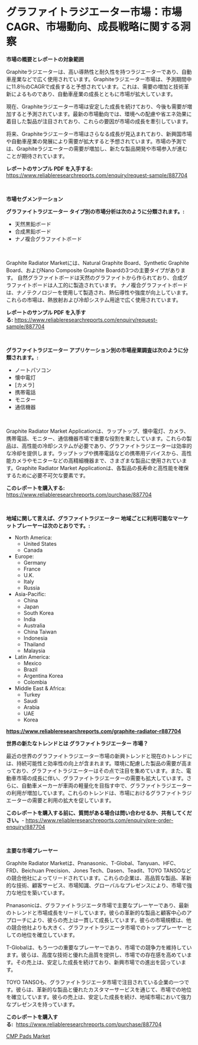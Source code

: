 <p><h1>グラファイトラジエーター市場：市場CAGR、市場動向、成長戦略に関する洞察</h1></p><p><strong>市場の概要とレポートの対象範囲</strong></p>
<p><p>Graphiteラジエーターは、高い導熱性と耐久性を持つラジエーターであり、自動車産業などで広く使用されています。Graphiteラジエーター市場は、予測期間中に11.8％のCAGRで成長すると予想されています。これは、需要の増加と技術革新によるものであり、自動車産業の成長とともに市場が拡大しています。</p><p>現在、Graphiteラジエーター市場は安定した成長を続けており、今後も需要が増加すると予測されています。最新の市場動向では、環境への配慮や省エネ効果に着目した製品が注目されており、これらの要因が市場の成長を牽引しています。</p><p>将来、Graphiteラジエーター市場はさらなる成長が見込まれており、新興国市場や自動車産業の発展により需要が拡大すると予想されています。市場の予測では、Graphiteラジエーターの需要が増加し、新たな製品開発や市場参入が進むことが期待されています。</p></p>
<p><strong>レポートのサンプル PDF を入手する:</strong> <a href="https://www.reliableresearchreports.com/enquiry/request-sample/887704">https://www.reliableresearchreports.com/enquiry/request-sample/887704</a></p>
<p>&nbsp;</p>
<p><strong>市場セグメンテーション</strong></p>
<p><strong>グラファイトラジエーター タイプ別の市場分析は次のように分類されます。:</strong></p>
<p><ul><li>天然黒鉛ボード</li><li>合成黒鉛ボード</li><li>ナノ複合グラファイトボード</li></ul></p>
<p>&nbsp;</p>
<p><p>Graphite Radiator Marketには、Natural Graphite Board、Synthetic Graphite Board、およびNano Composite Graphite Boardの3つの主要タイプがあります。 自然グラファイトボードは天然のグラファイトから作られており、合成グラファイトボードは人工的に製造されています。 ナノ複合グラファイトボードは、ナノテクノロジーを使用して製造され、熱伝導性や強度が向上しています。これらの市場は、熱放射および冷却システム用途で広く使用されています。&nbsp;</p></p>
<p><strong>レポートのサンプル PDF を入手する:</strong>&nbsp;<a href="https://www.reliableresearchreports.com/enquiry/request-sample/887704">https://www.reliableresearchreports.com/enquiry/request-sample/887704</a></p>
<p>&nbsp;</p>
<p><strong> グラファイトラジエーター アプリケーション別の市場産業調査は次のように分類されます。:</strong></p>
<p><ul><li>ノートパソコン</li><li>懐中電灯</li><li>[カメラ]</li><li>携帯電話</li><li>モニター</li><li>通信機器</li></ul></p>
<p>&nbsp;</p>
<p><p>Graphite Radiator Market Applicationは、ラップトップ、懐中電灯、カメラ、携帯電話、モニター、通信機器市場で重要な役割を果たしています。これらの製品は、高性能の冷却システムが必要であり、グラファイトラジエーターは効率的な冷却を提供します。ラップトップや携帯電話などの携帯用デバイスから、高性能カメラやモニターなどの高精細機器まで、さまざまな製品に使用されています。Graphite Radiator Market Applicationは、各製品の長寿命と高性能を確保するために必要不可欠な要素です。</p></p>
<p><strong>このレポートを購入する:</strong>&nbsp; <a href="https://www.reliableresearchreports.com/purchase/887704">https://www.reliableresearchreports.com/purchase/887704</a></p>
<p>&nbsp;</p>
<p><strong>地域に関して言えば、グラファイトラジエーター 地域ごとに利用可能なマーケットプレーヤーは次のとおりです。:</strong></p>
<p><ul>
    <li>
        North America:
        <ul>
            <li>United States</li>
            <li>Canada</li>
        </ul>
    </li>
    <li>
        Europe:
        <ul>
            <li>Germany</li>
            <li>France</li>
            <li>U.K.</li>
            <li>Italy</li>
            <li>Russia</li>
        </ul>
    </li>
    <li>
        Asia-Pacific:
        <ul>
            <li>China</li>
            <li>Japan</li>
            <li>South Korea</li>
            <li>India</li>
            <li>Australia</li>
            <li>China Taiwan</li>
            <li>Indonesia</li>
            <li>Thailand</li>
            <li>Malaysia</li>
        </ul>
    </li>
    <li>
        Latin America:
        <ul>
            <li>Mexico</li>
            <li>Brazil</li>
            <li>Argentina Korea</li>
            <li>Colombia</li>
        </ul>
    </li>
    <li>
        Middle East & Africa:
        <ul>
            <li>Turkey</li>
            <li>Saudi</li>
            <li>Arabia</li>
            <li>UAE</li>
            <li>Korea</li>
        </ul>
    </li>
    </ul></p>
<p><strong><a href="https://www.reliableresearchreports.com/graphite-radiator-r887704">https://www.reliableresearchreports.com/graphite-radiator-r887704</a></strong>&nbsp;</p>
<p><strong>世界の新たなトレンドとは グラファイトラジエーター 市場？</strong></p>
<p><p>最近の世界のグラファイトラジエーター市場の新興トレンドと現在のトレンドには、持続可能性と効率性の向上が含まれます。環境に配慮した製品の需要が高まっており、グラファイトラジエーターはその点で注目を集めています。また、電動車市場の成長に伴い、グラファイトラジエーターの需要も拡大しています。さらに、自動車メーカーが車両の軽量化を目指す中で、グラファイトラジエーターの利用が増加しています。これらのトレンドは、市場におけるグラファイトラジエーターの需要と利用の拡大を促しています。</p></p>
<p><strong>このレポートを購入する前に、質問がある場合は問い合わせるか、共有してください。</strong>- <a href="https://www.reliableresearchreports.com/enquiry/pre-order-enquiry/887704">https://www.reliableresearchreports.com/enquiry/pre-order-enquiry/887704</a></p>
<p>&nbsp;</p>
<p><strong>主要な市場プレーヤー</strong></p>
<p><p>Graphite Radiator Marketは、Pnanasonic、T-Global、Tanyuan、HFC、FRD、Beichuan Precision、Jones Tech、Dasen、Teadit、TOYO TANSOなどの競合他社によってリードされています。これらの企業は、高品質な製品、革新的な技術、顧客サービス、市場知識、グローバルなプレゼンスにより、市場で強力な地位を築いています。</p><p>Pnanasonicは、グラファイトラジエータ市場で主要なプレーヤーであり、最新のトレンドと市場成長をリードしています。彼らの革新的な製品と顧客中心のアプローチにより、彼らの売上は一貫して成長しています。彼らの市場規模は、他の競合他社よりも大きく、グラファイトラジエータ市場でのトッププレーヤーとしての地位を確立しています。</p><p>T-Globalは、もう一つの重要なプレーヤーであり、市場での競争力を維持しています。彼らは、高度な技術と優れた品質を提供し、市場での存在感を高めています。その売上は、安定した成長を続けており、新興市場での進出を図っています。</p><p>TOYO TANSOも、グラファイトラジエータ市場で注目されている企業の一つです。彼らは、革新的な製品と優れたカスタマーサービスを通じて、市場での地位を確立しています。彼らの売上は、安定した成長を続け、地域市場において強力なプレゼンスを持っています。</p></p>
<p><strong>このレポートを購入する:</strong>&nbsp;&nbsp;<a href="https://www.reliableresearchreports.com/purchase/887704">https://www.reliableresearchreports.com/purchase/887704</a></p>
<p><p><a href="https://cute-banjo-8ca.notion.site/CMP-Pads-Market-Share-Evolution-and-Market-Growth-Trends-2024-2031-c255efc81d6b4a58a16c00ce360a80ef">CMP Pads Market</a></p></p>
